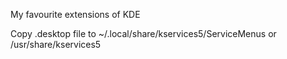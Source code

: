 My favourite extensions of KDE

Copy .desktop file to 
~/.local/share/kservices5/ServiceMenus
or
/usr/share/kservices5
